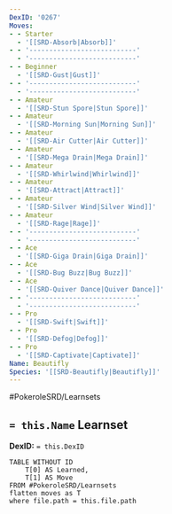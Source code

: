 ```yaml
---
DexID: '0267'
Moves:
- - Starter
  - '[[SRD-Absorb|Absorb]]'
- - '---------------------------'
  - '---------------------------'
- - Beginner
  - '[[SRD-Gust|Gust]]'
- - '---------------------------'
  - '---------------------------'
- - Amateur
  - '[[SRD-Stun Spore|Stun Spore]]'
- - Amateur
  - '[[SRD-Morning Sun|Morning Sun]]'
- - Amateur
  - '[[SRD-Air Cutter|Air Cutter]]'
- - Amateur
  - '[[SRD-Mega Drain|Mega Drain]]'
- - Amateur
  - '[[SRD-Whirlwind|Whirlwind]]'
- - Amateur
  - '[[SRD-Attract|Attract]]'
- - Amateur
  - '[[SRD-Silver Wind|Silver Wind]]'
- - Amateur
  - '[[SRD-Rage|Rage]]'
- - '---------------------------'
  - '---------------------------'
- - Ace
  - '[[SRD-Giga Drain|Giga Drain]]'
- - Ace
  - '[[SRD-Bug Buzz|Bug Buzz]]'
- - Ace
  - '[[SRD-Quiver Dance|Quiver Dance]]'
- - '---------------------------'
  - '---------------------------'
- - Pro
  - '[[SRD-Swift|Swift]]'
- - Pro
  - '[[SRD-Defog|Defog]]'
- - Pro
  - '[[SRD-Captivate|Captivate]]'
Name: Beautifly
Species: '[[SRD-Beautifly|Beautifly]]'
---
```


#PokeroleSRD/Learnsets

## `= this.Name` Learnset

**DexID:** `= this.DexID`

```dataview
TABLE WITHOUT ID
    T[0] AS Learned,
    T[1] AS Move
FROM #PokeroleSRD/Learnsets
flatten moves as T
where file.path = this.file.path
```

